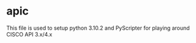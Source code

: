 # apic
This file is used to setup python 3.10.2 and PyScripter for playing around CISCO API 3.x/4.x
